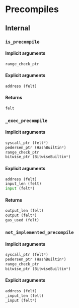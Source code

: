 



# Precompiles

## Internal

### `is_precompile`
  

#### Implicit arguments
  
```python  
range_check_ptr  
```
#### Explicit arguments
  
```python  
address (felt)  
```
#### Returns
  
```python  
felt  
```
### `_exec_precompile`
  

#### Implicit arguments
  
```python  
syscall_ptr (felt*)  
pedersen_ptr (HashBuiltin*)  
range_check_ptr  
bitwise_ptr (BitwiseBuiltin*)  
```
#### Explicit arguments
  
```python  
address (felt)  
input_len (felt)  
input (felt*)  
```
#### Returns
  
```python  
output_len (felt)  
output (felt*)  
gas_used (felt)  
```
### `not_implemented_precompile`
  

#### Implicit arguments
  
```python  
syscall_ptr (felt*)  
pedersen_ptr (HashBuiltin*)  
range_check_ptr  
bitwise_ptr (BitwiseBuiltin*)  
```
#### Explicit arguments
  
```python  
address (felt)  
_input_len (felt)  
_input (felt*)  
```